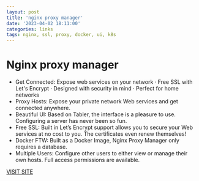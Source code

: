 ```yaml
---
layout: post
title: 'nginx proxy manager'
date: '2023-04-02 18:11:00'
categories: links
tags: nginx, ssl, proxy, docker, ui, k8s
---
```


# Nginx proxy manager

* Get Connected: Expose web services on your network · Free SSL with Let's Encrypt · Designed with security in mind · Perfect for home networks  
* Proxy Hosts: Expose your private network Web services and get connected anywhere.  
* Beautiful UI: Based on Tabler, the interface is a pleasure to use. Configuring a server has never been so fun.  
* Free SSL: Built in Let’s Encrypt support allows you to secure your Web services at no cost to you. The certificates even renew themselves!  
* Docker FTW: Built as a Docker Image, Nginx Proxy Manager only requires a database.  
* Multiple Users: Configure other users to either view or manage their own hosts. Full access permissions are available.

[VISIT SITE](https://nginxproxymanager.com/)